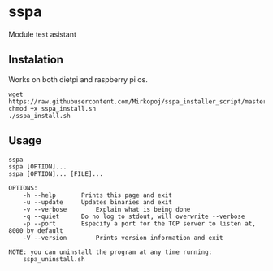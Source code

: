 # sspa

Module test asistant

## Instalation 

Works on both dietpi and raspberry pi os.

```shell
wget https://raw.githubusercontent.com/Mirkopoj/sspa_installer_script/master/sspa_install.sh
chmod +x sspa_install.sh
./sspa_install.sh
```

## Usage

```
sspa
sspa [OPTION]...
sspa [OPTION]... [FILE]...

OPTIONS:
	-h --help		Prints this page and exit
	-u --update		Updates binaries and exit
	-v --verbose		Explain what is being done
	-q --quiet		Do no log to stdout, will overwrite --verbose
	-p --port		Especify a port for the TCP server to listen at, 8000 by default
	-V --version		Prints version information and exit

NOTE: you can uninstall the program at any time running:
	sspa_uninstall.sh
```
